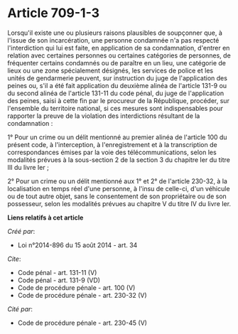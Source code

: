# Article 709-1-3

Lorsqu'il existe une ou plusieurs raisons plausibles de soupçonner que, à l'issue de son incarcération, une personne
condamnée n'a pas respecté l'interdiction qui lui est faite, en application de sa condamnation, d'entrer en relation avec
certaines personnes ou certaines catégories de personnes, de fréquenter certains condamnés ou de paraître en un lieu, une
catégorie de lieux ou une zone spécialement désignés, les services de police et les unités de gendarmerie peuvent, sur
instruction du juge de l'application des peines ou, s'il a été fait application du deuxième alinéa de l'article 131-9 ou du
second alinéa de l'article 131-11 du code pénal, du juge de l'application des peines, saisi à cette fin par le procureur de
la République, procéder, sur l'ensemble du territoire national, si ces mesures sont indispensables pour rapporter la preuve
de la violation des interdictions résultant de la condamnation : 

1° Pour un crime ou un délit mentionné au premier alinéa de l'article 100 du présent code, à l'interception, à
l'enregistrement et à la transcription de correspondances émises par la voie des télécommunications, selon les modalités
prévues à la sous-section 2 de la section 3 du chapitre Ier du titre III du livre Ier ; 

2° Pour un crime ou un délit mentionné aux 1° et 2° de l'article 230-32, à la localisation en temps réel d'une personne, à
l'insu de celle-ci, d'un véhicule ou de tout autre objet, sans le consentement de son propriétaire ou de son possesseur,
selon les modalités prévues au chapitre V du titre IV du livre Ier.

**Liens relatifs à cet article**

_Créé par_:

  - Loi n°2014-896 du 15 août 2014 - art. 34

_Cite_:

  - Code pénal - art. 131-11 (V)
  - Code pénal - art. 131-9 (VD)
  - Code de procédure pénale - art. 100 (V)
  - Code de procédure pénale - art. 230-32 (V)

_Cité par_:

  - Code de procédure pénale - art. 230-45 (V)
